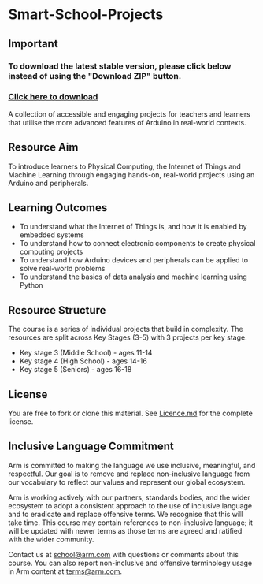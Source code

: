 # Smart-School-Projects

## Important
### To download the latest stable version, please click below instead of using the "Download ZIP" button.
### [Click here to download](https://github.com/arm-university/Smart-School-Projects/releases/download/v2.0.0/Smart-School-Projects-main.zip)

A collection of accessible and engaging projects for teachers and learners that utilise the more advanced features of Arduino in real-world contexts.

## Resource Aim
To introduce learners to Physical Computing, the Internet of Things and Machine Learning through engaging hands-on, real-world projects using an Arduino and peripherals.

## Learning Outcomes
- To understand what the Internet of Things is, and how it is enabled by embedded systems
- To understand how to connect electronic components to create physical computing projects
- To understand how Arduino devices and peripherals can be applied to solve real-world problems
- To understand the basics of data analysis and machine learning using Python

## Resource Structure
The course is a series of individual projects that build in complexity. The resources are split across Key Stages (3-5) with 3 projects per key stage.

- Key stage 3 (Middle School) - ages 11-14
- Key stage 4 (High School) - ages 14-16
- Key stage 5 (Seniors) - ages 16-18

## License
You are free to fork or clone this material. See [Licence.md](https://github.com/arm-university/Smart-School-Projects/blob/main/Licence.md) for the complete license.

## Inclusive Language Commitment
Arm is committed to making the language we use inclusive, meaningful, and respectful. Our goal is to remove and replace non-inclusive language from our vocabulary to reflect our values and represent our global ecosystem.

Arm is working actively with our partners, standards bodies, and the wider ecosystem to adopt a consistent approach to the use of inclusive language and to eradicate and replace offensive terms. We recognise that this will take time. This course may contain references to non-inclusive language; it will be updated with newer terms as those terms are agreed and ratified with the wider community.

Contact us at school@arm.com with questions or comments about this course. You can also report non-inclusive and offensive terminology usage in Arm content at terms@arm.com.
